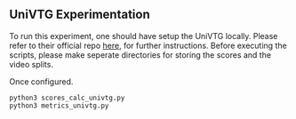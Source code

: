 ## UniVTG Experimentation

To run this experiment, one should have setup the UniVTG locally. Please refer to their official repo [here](https://github.com/showlab/UniVTG), for further instructions. Before executing the scripts, please make seperate directories for storing the scores and the video splits.

Once configured.
```
python3 scores_calc_univtg.py
python3 metrics_univtg.py
```